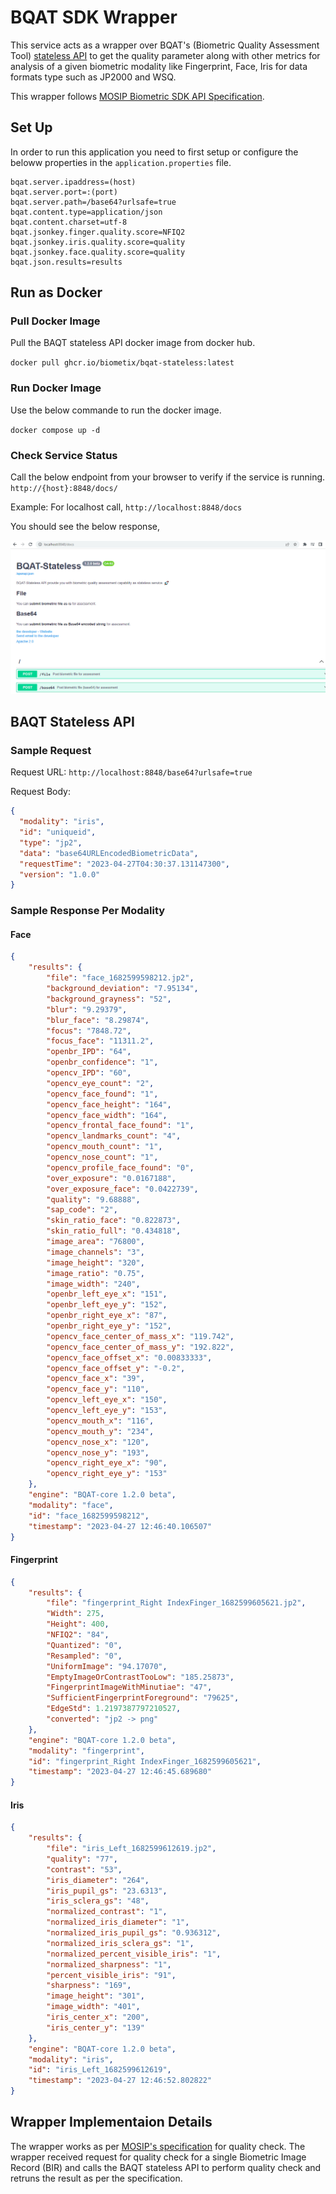 # BQAT SDK Wrapper

This service acts as a wrapper over BQAT's (Biometric Quality Assessment Tool) [stateless API](https://github.com/Biometix/bqat-stateless) to get the quality parameter along with other metrics for analysis of a given biometric modality like Fingerprint, Face, Iris for data formats type such as JP2000 and WSQ.

This wrapper follows [MOSIP Biometric SDK API Specification](https://docs.mosip.io/1.1.5/apis/biometric-sdk-api-specification).

## Set Up

In order to run this application you need to first setup or configure the beloww properties in the `application.properties` file.

```properties
bqat.server.ipaddress=(host)
bqat.server.port=:(port)
bqat.server.path=/base64?urlsafe=true
bqat.content.type=application/json
bqat.content.charset=utf-8
bqat.jsonkey.finger.quality.score=NFIQ2
bqat.jsonkey.iris.quality.score=quality
bqat.jsonkey.face.quality.score=quality
bqat.json.results=results
```

## Run as Docker

### Pull Docker Image

Pull the BAQT stateless API docker image from docker hub.

`docker pull ghcr.io/biometix/bqat-stateless:latest`

### Run Docker Image

Use the below commande to run the docker image.

`docker compose up -d`

### Check Service Status

Call the below endpoint from your browser to verify if the service is running.
`http://{host}:8848/docs/`

Example: For localhost call, `http://localhost:8848/docs`

You should see the below response, 

![](_images/bqat-stateless-screen.png)


## BAQT Stateless API

### Sample Request 

Request URL: `http://localhost:8848/base64?urlsafe=true`

Request Body:
```JSON
{
  "modality": "iris",
  "id": "uniqueid",
  "type": "jp2",
  "data": "base64URLEncodedBiometricData",
  "requestTime": "2023-04-27T04:30:37.131147300",
  "version": "1.0.0"
}
```

### Sample Response Per Modality

#### Face

```JSON
{
	"results": {
		"file": "face_1682599598212.jp2",
		"background_deviation": "7.95134",
		"background_grayness": "52",
		"blur": "9.29379",
		"blur_face": "8.29874",
		"focus": "7848.72",
		"focus_face": "11311.2",
		"openbr_IPD": "64",
		"openbr_confidence": "1",
		"opencv_IPD": "60",
		"opencv_eye_count": "2",
		"opencv_face_found": "1",
		"opencv_face_height": "164",
		"opencv_face_width": "164",
		"opencv_frontal_face_found": "1",
		"opencv_landmarks_count": "4",
		"opencv_mouth_count": "1",
		"opencv_nose_count": "1",
		"opencv_profile_face_found": "0",
		"over_exposure": "0.0167188",
		"over_exposure_face": "0.0422739",
		"quality": "9.68888",
		"sap_code": "2",
		"skin_ratio_face": "0.822873",
		"skin_ratio_full": "0.434818",
		"image_area": "76800",
		"image_channels": "3",
		"image_height": "320",
		"image_ratio": "0.75",
		"image_width": "240",
		"openbr_left_eye_x": "151",
		"openbr_left_eye_y": "152",
		"openbr_right_eye_x": "87",
		"openbr_right_eye_y": "152",
		"opencv_face_center_of_mass_x": "119.742",
		"opencv_face_center_of_mass_y": "192.822",
		"opencv_face_offset_x": "0.00833333",
		"opencv_face_offset_y": "-0.2",
		"opencv_face_x": "39",
		"opencv_face_y": "110",
		"opencv_left_eye_x": "150",
		"opencv_left_eye_y": "153",
		"opencv_mouth_x": "116",
		"opencv_mouth_y": "234",
		"opencv_nose_x": "120",
		"opencv_nose_y": "193",
		"opencv_right_eye_x": "90",
		"opencv_right_eye_y": "153"
	},
	"engine": "BQAT-core 1.2.0 beta",
	"modality": "face",
	"id": "face_1682599598212",
	"timestamp": "2023-04-27 12:46:40.106507"
}
```

#### Fingerprint
```JSON
{
	"results": {
		"file": "fingerprint_Right IndexFinger_1682599605621.jp2",
		"Width": 275,
		"Height": 400,
		"NFIQ2": "84",
		"Quantized": "0",
		"Resampled": "0",
		"UniformImage": "94.17070",
		"EmptyImageOrContrastTooLow": "185.25873",
		"FingerprintImageWithMinutiae": "47",
		"SufficientFingerprintForeground": "79625",
		"EdgeStd": 1.2197387797210527,
		"converted": "jp2 -> png"
	},
	"engine": "BQAT-core 1.2.0 beta",
	"modality": "fingerprint",
	"id": "fingerprint_Right IndexFinger_1682599605621",
	"timestamp": "2023-04-27 12:46:45.689680"
}
```

#### Iris
```JSON
{
	"results": {
		"file": "iris_Left_1682599612619.jp2",
		"quality": "77",
		"contrast": "53",
		"iris_diameter": "264",
		"iris_pupil_gs": "23.6313",
		"iris_sclera_gs": "48",
		"normalized_contrast": "1",
		"normalized_iris_diameter": "1",
		"normalized_iris_pupil_gs": "0.936312",
		"normalized_iris_sclera_gs": "1",
		"normalized_percent_visible_iris": "1",
		"normalized_sharpness": "1",
		"percent_visible_iris": "91",
		"sharpness": "169",
		"image_height": "301",
		"image_width": "401",
		"iris_center_x": "200",
		"iris_center_y": "139"
	},
	"engine": "BQAT-core 1.2.0 beta",
	"modality": "iris",
	"id": "iris_Left_1682599612619",
	"timestamp": "2023-04-27 12:46:52.802822"
}
```

## Wrapper Implementaion Details

The wrapper works as per [MOSIP's specification](https://docs.mosip.io/1.1.5/apis/biometric-sdk-api-specification) for quality check. The wrapper received request for quality check for a single Biometric Image Record (BIR) and calls the BAQT stateless API to perform quality check and retruns the result as per the specification.

